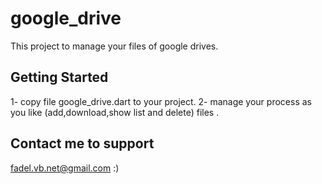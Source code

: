 # google_drive

This project to manage your files of google drives.

## Getting Started
1- copy file google_drive.dart to your project.
2- manage your process as you like (add,download,show list and delete) files .

## Contact me to support
fadel.vb.net@gmail.com :)


